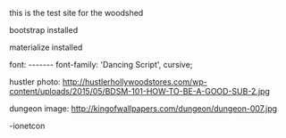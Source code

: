 this is the test site for the woodshed

bootstrap installed

materialize installed


font: <link href="https://fonts.googleapis.com/css?family=Dancing+Script:400,700" rel="stylesheet"> ------- font-family: 'Dancing Script', cursive;


hustler photo:  http://hustlerhollywoodstores.com/wp-content/uploads/2015/05/BDSM-101-HOW-TO-BE-A-GOOD-SUB-2.jpg


dungeon image: http://kingofwallpapers.com/dungeon/dungeon-007.jpg

-ionetcon






